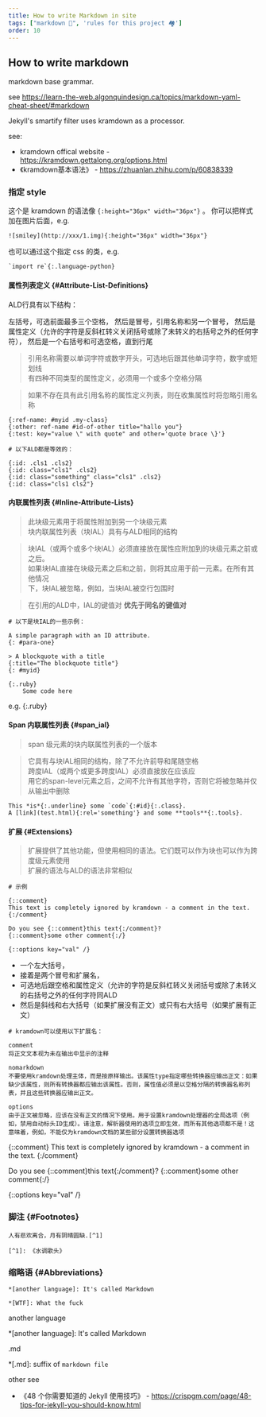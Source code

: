 ```yaml
---
title: How to write Markdown in site
tags: ["markdown 📓", 'rules for this project 🏘️']
order: 10
---
```


## How to write markdown

markdown base grammar.

see <https://learn-the-web.algonquindesign.ca/topics/markdown-yaml-cheat-sheet/#markdown>

Jekyll's smartify filter uses kramdown as a processor.

see:
+ kramdown offical website - <https://kramdown.gettalong.org/options.html>
+ 《kramdown基本语法》 - <https://zhuanlan.zhihu.com/p/60838339>


### 指定 style

这个是 kramdown 的语法像 `{:height="36px" width="36px"}` 。
你可以把样式加在图片后面，e.g.

```
![smiley](http://xxx/1.img){:height="36px" width="36px"}
```

也可以通过这个指定 css 的类，e.g. 

```
`import re`{:.language-python}
```

#### 属性列表定义 {#Attribute-List-Definitions}

ALD行具有以下结构：

左括号，可选前面最多三个空格，
然后是冒号，引用名称和另一个冒号，
然后是属性定义（允许的字符是反斜杠转义关闭括号或除了未转义的右括号之外的任何字符），
然后是一个右括号和可选空格，直到行尾

> 引用名称需要以单词字符或数字开头，可选地后跟其他单词字符，数字或短划线  
> 有四种不同类型的属性定义，必须用一个或多个空格分隔

> 如果不存在具有此引用名称的属性定义列表，则在收集属性时将忽略引用名称


```
{:ref-name: #myid .my-class}
{:other: ref-name #id-of-other title="hallo you"}
{:test: key="value \" with quote" and other='quote brace \}'}
```
```
# 以下ALD都是等效的：

{:id: .cls1 .cls2}
{:id: class="cls1" .cls2}
{:id: class="something" class="cls1" .cls2}
{:id: class="cls1 cls2"}
```

#### 内联属性列表 {#Inline-Attribute-Lists}

> 此块级元素用于将属性附加到另一个块级元素  
> 块内联属性列表（块IAL）具有与ALD相同的结构

> 块IAL（或两个或多个块IAL）必须直接放在属性应附加到的块级元素之前或之后。  
> 如果块IAL直接在块级元素之后和之前，则将其应用于前一元素。在所有其他情况  
> 下，块IAL被忽略，例如，当块IAL被空行包围时

> 在引用的ALD中，IAL的键值对 **优先于同名的键值对**


~~~
# 以下是块IAL的一些示例：

A simple paragraph with an ID attribute.
{: #para-one}

> A blockquote with a title
{:title="The blockquote title"}
{: #myid}

{:.ruby}
    Some code here
~~~

e.g. 
{:.ruby}


#### Span 内联属性列表 {#span_ial}
> span 级元素的块内联属性列表的一个版本

> 它具有与块IAL相同的结构，除了不允许前导和尾随空格  
> 跨度IAL（或两个或更多跨度IAL）必须直接放在应该应  
> 用它的span-level元素之后，之间不允许有其他字符，否则它将被忽略并仅从输出中删除


~~~
This *is*{:.underline} some `code`{:#id}{:.class}.
A [link](test.html){:rel='something'} and some **tools**{:.tools}.
~~~

#### 扩展 {#Extensions}
> 扩展提供了其他功能，但使用相同的语法。它们既可以作为块也可以作为跨度级元素使用   
>扩展的语法与ALD的语法非常相似

~~~
# 示例

{::comment}
This text is completely ignored by kramdown - a comment in the text.
{:/comment}

Do you see {::comment}this text{:/comment}?
{::comment}some other comment{:/}

{::options key="val" /}
~~~

- 一个左大括号，
- 接着是两个冒号和扩展名，
- 可选地后跟空格和属性定义（允许的字符是反斜杠转义关闭括号或除了未转义的右括号之外的任何字符同ALD
- 然后是斜线和右大括号（如果扩展没有正文）或只有右大括号（如果扩展有正文）

~~~
# kramdown可以使用以下扩展名：

comment
将正文文本视为未在输出中显示的注释

nomarkdown
不要使用kramdown处理主体，而是按原样输出。该属性type指定哪些转换器应输出正文：如果缺少该属性，则所有转换器都应输出该属性。否则，属性值必须是以空格分隔的转换器名称列表，并且这些转换器应输出正文。

options
由于正文被忽略，应该在没有正文的情况下使用。用于设置kramdown处理器的全局选项（例如，禁用自动标头ID生成）。请注意，解析器使用的选项立即生效，而所有其他选项都不是！这意味着，例如，不能仅为kramdown文档的某些部分设置转换器选项
~~~

{::comment}
This text is completely ignored by kramdown - a comment in the text.
{:/comment}

Do you see {::comment}this text{:/comment}?
{::comment}some other comment{:/}

{::options key="val" /}

### 脚注 {#Footnotes}

~~~
人有悲欢离合，月有阴晴圆缺.[^1]

[^1]: 《水调歌头》
~~~

### 缩略语 {#Abbreviations}

~~~
*[another language]: It's called Markdown

*[WTF]: What the fuck
~~~

another language

*[another language]: It's called Markdown

.md

*[.md]: suffix of `markdown file`

other see 
+ 《48 个你需要知道的 Jekyll 使用技巧》 - <https://crispgm.com/page/48-tips-for-jekyll-you-should-know.html>
